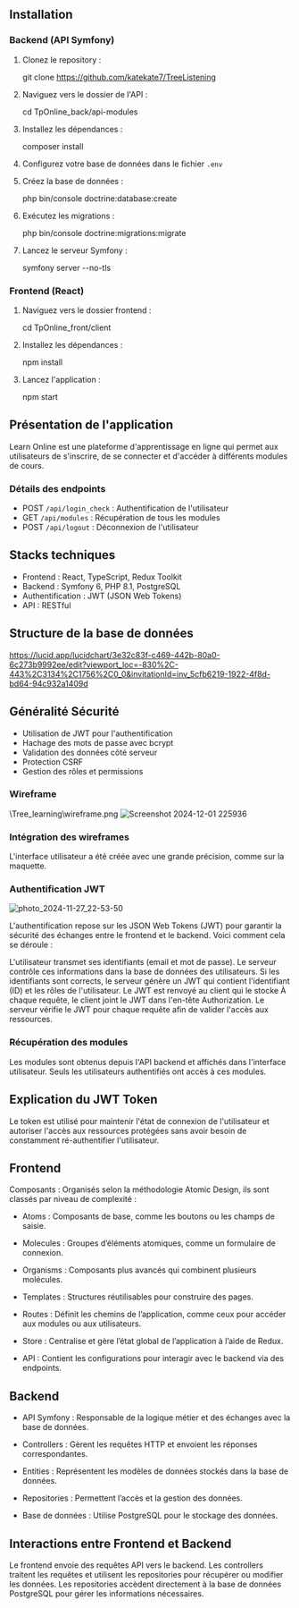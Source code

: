 ## Installation
 
### Backend (API Symfony)
 
1. Clonez le repository :
   
   git clone https://github.com/katekate7/TreeListening
   
2. Naviguez vers le dossier de l'API :
   
   cd TpOnline_back/api-modules
   
3. Installez les dépendances :
   
   composer install
   
4. Configurez votre base de données dans le fichier `.env`
5. Créez la base de données :
   
   php bin/console doctrine:database:create
   
6. Exécutez les migrations :
   
   php bin/console doctrine:migrations:migrate
   
7. Lancez le serveur Symfony :
   
   symfony server --no-tls
 
 
### Frontend (React)
 
1. Naviguez vers le dossier frontend :
   
   cd TpOnline_front/client
   
2. Installez les dépendances :
   
   npm install
   
3. Lancez l'application :
   
   npm start
   
 
## Présentation de l'application
 
Learn Online est une plateforme d'apprentissage en ligne qui permet aux utilisateurs de s'inscrire, de se connecter et d'accéder à différents modules de cours.
 
### Détails des endpoints
 
- POST `/api/login_check` : Authentification de l'utilisateur
- GET `/api/modules` : Récupération de tous les modules
- POST `/api/logout` : Déconnexion de l'utilisateur
 
## Stacks techniques
 
- Frontend : React, TypeScript, Redux Toolkit
- Backend : Symfony 6, PHP 8.1, PostgreSQL
- Authentification : JWT (JSON Web Tokens)
- API : RESTful
 
## Structure de la base de données
 https://lucid.app/lucidchart/3e32c83f-c469-442b-80a0-6c273b9992ee/edit?viewport_loc=-830%2C-443%2C3134%2C1756%2C0_0&invitationId=inv_5cfb6219-1922-4f8d-bd64-94c932a1409d

## Généralité Sécurité
 
- Utilisation de JWT pour l'authentification
- Hachage des mots de passe avec bcrypt
- Validation des données côté serveur
- Protection CSRF
- Gestion des rôles et permissions
 
### Wireframe
\Tree_learning\wireframe.png
 ![Screenshot 2024-12-01 225936](https://github.com/user-attachments/assets/97820f33-3a32-47ea-94c4-7c906bae237d)

### Intégration des wireframes

L'interface utilisateur a été créée avec une grande précision, comme sur la maquette.
 
### Authentification JWT
 
![photo_2024-11-27_22-53-50](https://github.com/user-attachments/assets/ead475b2-5569-4150-b76d-215a0641beb1)

L'authentification repose sur les JSON Web Tokens (JWT) pour garantir la sécurité des échanges entre le frontend et le backend. Voici comment cela se déroule :

L'utilisateur transmet ses identifiants (email et mot de passe).
Le serveur contrôle ces informations dans la base de données des utilisateurs.
Si les identifiants sont corrects, le serveur génère un JWT qui contient l'identifiant (ID) et les rôles de l'utilisateur.
Le JWT est renvoyé au client qui le stocke
À chaque requête, le client joint le JWT dans l'en-tête Authorization.
Le serveur vérifie le JWT pour chaque requête afin de valider l'accès aux ressources.
 
### Récupération des modules
 
Les modules sont obtenus depuis l'API backend et affichés dans l'interface utilisateur. Seuls les utilisateurs authentifiés ont accès à ces modules.

 
## Explication du JWT Token
 
Le token est utilisé pour maintenir l'état de connexion de l'utilisateur et autoriser l'accès aux ressources protégées sans avoir besoin de constamment ré-authentifier l'utilisateur.

## Frontend
Composants : Organisés selon la méthodologie Atomic Design, ils sont classés par niveau de complexité :

- Atoms : Composants de base, comme les boutons ou les champs de saisie.
- Molecules : Groupes d’éléments atomiques, comme un formulaire de connexion.
- Organisms : Composants plus avancés qui combinent plusieurs molécules.
- Templates : Structures réutilisables pour construire des pages.
- Routes : Définit les chemins de l’application, comme ceux pour accéder aux modules ou aux utilisateurs.

- Store : Centralise et gère l’état global de l’application à l’aide de Redux.

- API : Contient les configurations pour interagir avec le backend via des endpoints.

## Backend
- API Symfony : Responsable de la logique métier et des échanges avec la base de données.

- Controllers : Gèrent les requêtes HTTP et envoient les réponses correspondantes.
- Entities : Représentent les modèles de données stockés dans la base de données.
- Repositories : Permettent l’accès et la gestion des données.
- Base de données : Utilise PostgreSQL pour le stockage des données.

## Interactions entre Frontend et Backend
Le frontend envoie des requêtes API vers le backend.
Les controllers traitent les requêtes et utilisent les repositories pour récupérer ou modifier les données.
Les repositories accèdent directement à la base de données PostgreSQL pour gérer les informations nécessaires.
